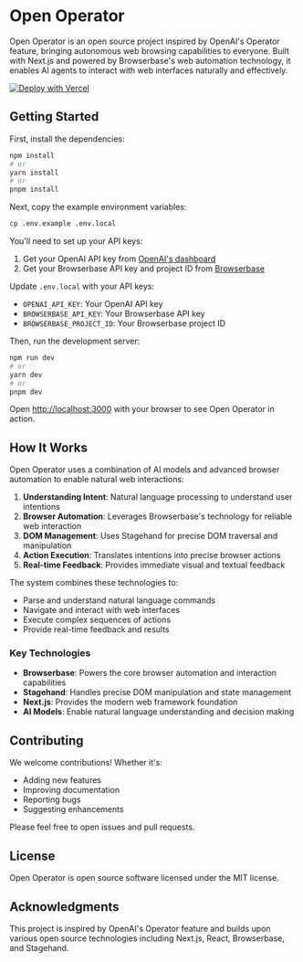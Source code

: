 # Open Operator

Open Operator is an open source project inspired by OpenAI's Operator feature, bringing autonomous web browsing capabilities to everyone. Built with Next.js and powered by Browserbase's web automation technology, it enables AI agents to interact with web interfaces naturally and effectively.

[![Deploy with Vercel](https://vercel.com/button)](https://vercel.com/new/clone?repository-url=https%3A%2F%2Fgithub.com%2Fbrowserbase%2Fopen-operator&env=OPENAI_API_KEY,BROWSERBASE_API_KEY,BROWSERBASE_PROJECT_ID&envDescription=API%20keys%20needed%20to%20run%20Open%20Operator&envLink=https%3A%2F%2Fgithub.com%2Fbrowserbase%2Fopen-operator%23environment-variables)

## Getting Started

First, install the dependencies:

```bash
npm install
# or
yarn install
# or
pnpm install
```

Next, copy the example environment variables:

```bash
cp .env.example .env.local
```

You'll need to set up your API keys:

1. Get your OpenAI API key from [OpenAI's dashboard](https://platform.openai.com/api-keys)
2. Get your Browserbase API key and project ID from [Browserbase](https://www.browserbase.com)

Update `.env.local` with your API keys:

- `OPENAI_API_KEY`: Your OpenAI API key
- `BROWSERBASE_API_KEY`: Your Browserbase API key
- `BROWSERBASE_PROJECT_ID`: Your Browserbase project ID

Then, run the development server:

```bash
npm run dev
# or
yarn dev
# or
pnpm dev
```

Open [http://localhost:3000](http://localhost:3000) with your browser to see Open Operator in action.

## How It Works

Open Operator uses a combination of AI models and advanced browser automation to enable natural web interactions:

1. **Understanding Intent**: Natural language processing to understand user intentions
2. **Browser Automation**: Leverages Browserbase's technology for reliable web interaction
3. **DOM Management**: Uses Stagehand for precise DOM traversal and manipulation
4. **Action Execution**: Translates intentions into precise browser actions
5. **Real-time Feedback**: Provides immediate visual and textual feedback

The system combines these technologies to:

- Parse and understand natural language commands
- Navigate and interact with web interfaces
- Execute complex sequences of actions
- Provide real-time feedback and results

### Key Technologies

- **Browserbase**: Powers the core browser automation and interaction capabilities
- **Stagehand**: Handles precise DOM manipulation and state management
- **Next.js**: Provides the modern web framework foundation
- **AI Models**: Enable natural language understanding and decision making

## Contributing

We welcome contributions! Whether it's:

- Adding new features
- Improving documentation
- Reporting bugs
- Suggesting enhancements

Please feel free to open issues and pull requests.

## License

Open Operator is open source software licensed under the MIT license.

## Acknowledgments

This project is inspired by OpenAI's Operator feature and builds upon various open source technologies including Next.js, React, Browserbase, and Stagehand.
